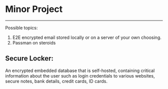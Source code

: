 # Minor Project
---
Possible topics:
1. E2E encrypted email stored locally or on a server of your own choosing.
2. Passman on steroids

Secure Locker:
---
An encrypted embedded database that is self-hosted, containing critical information
about the user such as login credentials to various websites, secure notes, bank details,
credit cards, ID cards. 

